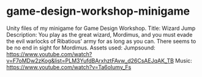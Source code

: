 # game-design-workshop-minigame
Unity files of my minigame for Game Design Workshop.
Title: Wizard Jump
Description: You play as the great wizard, Mordimus, and you must evade the evil warlocks of Ribatious' army for as long as you can. There seems to be no end in sight for Mordimus.
Assets used:
Jumpsound: https://www.youtube.com/watch?v=F7oMDw2zKog&list=PLM3YufdBArxhztFAvw_d26CsAEJqAK_TB
Music: https://www.youtube.com/watch?v=Ta6oIumy_Fs
